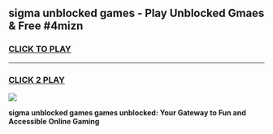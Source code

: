
## sigma unblocked games - Play Unblocked Gmaes & Free #4mizn
<h3>
<a href="https://news.freeplayer.one?title=sigma_unblocked_games&ref=03M">CLICK TO PLAY</a></h3>
<hr>

<h3>
<a href="https://news.freeplayer.one?title=sigma_unblocked_games&ref=03M">CLICK 2 PLAY</a>
  
</h3>

<a href="https://news.freeplayer.one?title=sigma_unblocked_games&ref=03M"><img src="https://clearcache.store/games.png"></a>


**sigma unblocked games games unblocked: Your Gateway to Fun and Accessible Online Gaming**
